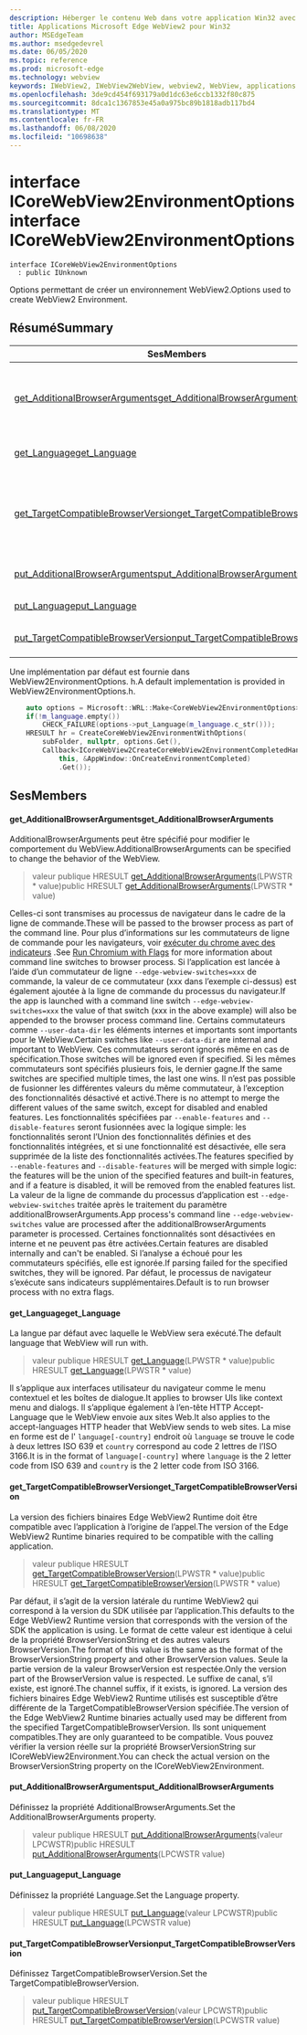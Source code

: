 ```yaml
---
description: Héberger le contenu Web dans votre application Win32 avec le contrôle Microsoft Edge WebView2
title: Applications Microsoft Edge WebView2 pour Win32
author: MSEdgeTeam
ms.author: msedgedevrel
ms.date: 06/05/2020
ms.topic: reference
ms.prod: microsoft-edge
ms.technology: webview
keywords: IWebView2, IWebView2WebView, webview2, WebView, applications Win32, Win32, Edge, ICoreWebView2, ICoreWebView2Controller, contrôle de navigateur, html Edge
ms.openlocfilehash: 3de9cd454f693179a0d1dc63e6ccb1332f80c875
ms.sourcegitcommit: 8dca1c1367853e45a0a975bc89b1818adb117bd4
ms.translationtype: MT
ms.contentlocale: fr-FR
ms.lasthandoff: 06/08/2020
ms.locfileid: "10698638"
---
```

# <span data-ttu-id="b1323-104">interface ICoreWebView2EnvironmentOptions</span><span class="sxs-lookup"><span data-stu-id="b1323-104">interface ICoreWebView2EnvironmentOptions</span></span> 

```
interface ICoreWebView2EnvironmentOptions
  : public IUnknown
```

<span data-ttu-id="b1323-105">Options permettant de créer un environnement WebView2.</span><span class="sxs-lookup"><span data-stu-id="b1323-105">Options used to create WebView2 Environment.</span></span>

## <span data-ttu-id="b1323-106">Résumé</span><span class="sxs-lookup"><span data-stu-id="b1323-106">Summary</span></span>

 <span data-ttu-id="b1323-107">Ses</span><span class="sxs-lookup"><span data-stu-id="b1323-107">Members</span></span>                        | <span data-ttu-id="b1323-108">Descriptions</span><span class="sxs-lookup"><span data-stu-id="b1323-108">Descriptions</span></span>
--------------------------------|---------------------------------------------
[<span data-ttu-id="b1323-109">get_AdditionalBrowserArguments</span><span class="sxs-lookup"><span data-stu-id="b1323-109">get_AdditionalBrowserArguments</span></span>](#get_additionalbrowserarguments) | <span data-ttu-id="b1323-110">AdditionalBrowserArguments peut être spécifié pour modifier le comportement du WebView.</span><span class="sxs-lookup"><span data-stu-id="b1323-110">AdditionalBrowserArguments can be specified to change the behavior of the WebView.</span></span>
[<span data-ttu-id="b1323-111">get_Language</span><span class="sxs-lookup"><span data-stu-id="b1323-111">get_Language</span></span>](#get_language) | <span data-ttu-id="b1323-112">La langue par défaut avec laquelle le WebView sera exécuté.</span><span class="sxs-lookup"><span data-stu-id="b1323-112">The default language that WebView will run with.</span></span>
[<span data-ttu-id="b1323-113">get_TargetCompatibleBrowserVersion</span><span class="sxs-lookup"><span data-stu-id="b1323-113">get_TargetCompatibleBrowserVersion</span></span>](#get_targetcompatiblebrowserversion) | <span data-ttu-id="b1323-114">La version des fichiers binaires Edge WebView2 Runtime doit être compatible avec l’application à l’origine de l’appel.</span><span class="sxs-lookup"><span data-stu-id="b1323-114">The version of the Edge WebView2 Runtime binaries required to be compatible with the calling application.</span></span>
[<span data-ttu-id="b1323-115">put_AdditionalBrowserArguments</span><span class="sxs-lookup"><span data-stu-id="b1323-115">put_AdditionalBrowserArguments</span></span>](#put_additionalbrowserarguments) | <span data-ttu-id="b1323-116">Définissez la propriété AdditionalBrowserArguments.</span><span class="sxs-lookup"><span data-stu-id="b1323-116">Set the AdditionalBrowserArguments property.</span></span>
[<span data-ttu-id="b1323-117">put_Language</span><span class="sxs-lookup"><span data-stu-id="b1323-117">put_Language</span></span>](#put_language) | <span data-ttu-id="b1323-118">Définissez la propriété Language.</span><span class="sxs-lookup"><span data-stu-id="b1323-118">Set the Language property.</span></span>
[<span data-ttu-id="b1323-119">put_TargetCompatibleBrowserVersion</span><span class="sxs-lookup"><span data-stu-id="b1323-119">put_TargetCompatibleBrowserVersion</span></span>](#put_targetcompatiblebrowserversion) | <span data-ttu-id="b1323-120">Définissez TargetCompatibleBrowserVersion.</span><span class="sxs-lookup"><span data-stu-id="b1323-120">Set the TargetCompatibleBrowserVersion.</span></span>

<span data-ttu-id="b1323-121">Une implémentation par défaut est fournie dans WebView2EnvironmentOptions. h.</span><span class="sxs-lookup"><span data-stu-id="b1323-121">A default implementation is provided in WebView2EnvironmentOptions.h.</span></span>

```cpp
    auto options = Microsoft::WRL::Make<CoreWebView2EnvironmentOptions>();
    if(!m_language.empty())
        CHECK_FAILURE(options->put_Language(m_language.c_str()));
    HRESULT hr = CreateCoreWebView2EnvironmentWithOptions(
        subFolder, nullptr, options.Get(),
        Callback<ICoreWebView2CreateCoreWebView2EnvironmentCompletedHandler>(
            this, &AppWindow::OnCreateEnvironmentCompleted)
            .Get());
```

## <span data-ttu-id="b1323-122">Ses</span><span class="sxs-lookup"><span data-stu-id="b1323-122">Members</span></span>

#### <span data-ttu-id="b1323-123">get_AdditionalBrowserArguments</span><span class="sxs-lookup"><span data-stu-id="b1323-123">get_AdditionalBrowserArguments</span></span> 

<span data-ttu-id="b1323-124">AdditionalBrowserArguments peut être spécifié pour modifier le comportement du WebView.</span><span class="sxs-lookup"><span data-stu-id="b1323-124">AdditionalBrowserArguments can be specified to change the behavior of the WebView.</span></span>

> <span data-ttu-id="b1323-125">valeur publique HRESULT [get_AdditionalBrowserArguments](#get_additionalbrowserarguments)(LPWSTR \* value)</span><span class="sxs-lookup"><span data-stu-id="b1323-125">public HRESULT [get_AdditionalBrowserArguments](#get_additionalbrowserarguments)(LPWSTR \* value)</span></span>

<span data-ttu-id="b1323-126">Celles-ci sont transmises au processus de navigateur dans le cadre de la ligne de commande.</span><span class="sxs-lookup"><span data-stu-id="b1323-126">These will be passed to the browser process as part of the command line.</span></span> <span data-ttu-id="b1323-127">Pour plus d’informations sur les commutateurs de ligne de commande pour les navigateurs, voir [exécuter du chrome avec des indicateurs](https://aka.ms/RunChromiumWithFlags) .</span><span class="sxs-lookup"><span data-stu-id="b1323-127">See [Run Chromium with Flags](https://aka.ms/RunChromiumWithFlags) for more information about command line switches to browser process.</span></span> <span data-ttu-id="b1323-128">Si l’application est lancée à l’aide d’un commutateur de ligne `--edge-webview-switches=xxx` de commande, la valeur de ce commutateur (xxx dans l’exemple ci-dessus) est également ajoutée à la ligne de commande du processus du navigateur.</span><span class="sxs-lookup"><span data-stu-id="b1323-128">If the app is launched with a command line switch `--edge-webview-switches=xxx` the value of that switch (xxx in the above example) will also be appended to the browser process command line.</span></span> <span data-ttu-id="b1323-129">Certains commutateurs comme `--user-data-dir` les éléments internes et importants sont importants pour le WebView.</span><span class="sxs-lookup"><span data-stu-id="b1323-129">Certain switches like `--user-data-dir` are internal and important to WebView.</span></span> <span data-ttu-id="b1323-130">Ces commutateurs seront ignorés même en cas de spécification.</span><span class="sxs-lookup"><span data-stu-id="b1323-130">Those switches will be ignored even if specified.</span></span> <span data-ttu-id="b1323-131">Si les mêmes commutateurs sont spécifiés plusieurs fois, le dernier gagne.</span><span class="sxs-lookup"><span data-stu-id="b1323-131">If the same switches are specified multiple times, the last one wins.</span></span> <span data-ttu-id="b1323-132">Il n’est pas possible de fusionner les différentes valeurs du même commutateur, à l’exception des fonctionnalités désactivé et activé.</span><span class="sxs-lookup"><span data-stu-id="b1323-132">There is no attempt to merge the different values of the same switch, except for disabled and enabled features.</span></span> <span data-ttu-id="b1323-133">Les fonctionnalités spécifiées par `--enable-features` and `--disable-features` seront fusionnées avec la logique simple: les fonctionnalités seront l’Union des fonctionnalités définies et des fonctionnalités intégrées, et si une fonctionnalité est désactivée, elle sera supprimée de la liste des fonctionnalités activées.</span><span class="sxs-lookup"><span data-stu-id="b1323-133">The features specified by `--enable-features` and `--disable-features` will be merged with simple logic: the features will be the union of the specified features and built-in features, and if a feature is disabled, it will be removed from the enabled features list.</span></span> <span data-ttu-id="b1323-134">La valeur de la ligne de commande du processus d’application est `--edge-webview-switches` traitée après le traitement du paramètre additionalBrowserArguments.</span><span class="sxs-lookup"><span data-stu-id="b1323-134">App process's command line `--edge-webview-switches` value are processed after the additionalBrowserArguments parameter is processed.</span></span> <span data-ttu-id="b1323-135">Certaines fonctionnalités sont désactivées en interne et ne peuvent pas être activées.</span><span class="sxs-lookup"><span data-stu-id="b1323-135">Certain features are disabled internally and can't be enabled.</span></span> <span data-ttu-id="b1323-136">Si l’analyse a échoué pour les commutateurs spécifiés, elle est ignorée.</span><span class="sxs-lookup"><span data-stu-id="b1323-136">If parsing failed for the specified switches, they will be ignored.</span></span> <span data-ttu-id="b1323-137">Par défaut, le processus de navigateur s’exécute sans indicateurs supplémentaires.</span><span class="sxs-lookup"><span data-stu-id="b1323-137">Default is to run browser process with no extra flags.</span></span>

#### <span data-ttu-id="b1323-138">get_Language</span><span class="sxs-lookup"><span data-stu-id="b1323-138">get_Language</span></span> 

<span data-ttu-id="b1323-139">La langue par défaut avec laquelle le WebView sera exécuté.</span><span class="sxs-lookup"><span data-stu-id="b1323-139">The default language that WebView will run with.</span></span>

> <span data-ttu-id="b1323-140">valeur publique HRESULT [get_Language](#get_language)(LPWSTR \* value)</span><span class="sxs-lookup"><span data-stu-id="b1323-140">public HRESULT [get_Language](#get_language)(LPWSTR \* value)</span></span>

<span data-ttu-id="b1323-141">Il s’applique aux interfaces utilisateur du navigateur comme le menu contextuel et les boîtes de dialogue.</span><span class="sxs-lookup"><span data-stu-id="b1323-141">It applies to browser UIs like context menu and dialogs.</span></span> <span data-ttu-id="b1323-142">Il s’applique également à l’en-tête HTTP Accept-Language que le WebView envoie aux sites Web.</span><span class="sxs-lookup"><span data-stu-id="b1323-142">It also applies to the accept-languages HTTP header that WebView sends to web sites.</span></span> <span data-ttu-id="b1323-143">La mise en forme est de l' `language[-country]` endroit où `language` se trouve le code à deux lettres ISO 639 et `country` correspond au code 2 lettres de l’ISO 3166.</span><span class="sxs-lookup"><span data-stu-id="b1323-143">It is in the format of `language[-country]` where `language` is the 2 letter code from ISO 639 and `country` is the 2 letter code from ISO 3166.</span></span>

#### <span data-ttu-id="b1323-144">get_TargetCompatibleBrowserVersion</span><span class="sxs-lookup"><span data-stu-id="b1323-144">get_TargetCompatibleBrowserVersion</span></span> 

<span data-ttu-id="b1323-145">La version des fichiers binaires Edge WebView2 Runtime doit être compatible avec l’application à l’origine de l’appel.</span><span class="sxs-lookup"><span data-stu-id="b1323-145">The version of the Edge WebView2 Runtime binaries required to be compatible with the calling application.</span></span>

> <span data-ttu-id="b1323-146">valeur publique HRESULT [get_TargetCompatibleBrowserVersion](#get_targetcompatiblebrowserversion)(LPWSTR \* value)</span><span class="sxs-lookup"><span data-stu-id="b1323-146">public HRESULT [get_TargetCompatibleBrowserVersion](#get_targetcompatiblebrowserversion)(LPWSTR \* value)</span></span>

<span data-ttu-id="b1323-147">Par défaut, il s’agit de la version latérale du runtime WebView2 qui correspond à la version du SDK utilisée par l’application.</span><span class="sxs-lookup"><span data-stu-id="b1323-147">This defaults to the Edge WebView2 Runtime version that corresponds with the version of the SDK the application is using.</span></span> <span data-ttu-id="b1323-148">Le format de cette valeur est identique à celui de la propriété BrowserVersionString et des autres valeurs BrowserVersion.</span><span class="sxs-lookup"><span data-stu-id="b1323-148">The format of this value is the same as the format of the BrowserVersionString property and other BrowserVersion values.</span></span> <span data-ttu-id="b1323-149">Seule la partie version de la valeur BrowserVersion est respectée.</span><span class="sxs-lookup"><span data-stu-id="b1323-149">Only the version part of the BrowserVersion value is respected.</span></span> <span data-ttu-id="b1323-150">Le suffixe de canal, s’il existe, est ignoré.</span><span class="sxs-lookup"><span data-stu-id="b1323-150">The channel suffix, if it exists, is ignored.</span></span> <span data-ttu-id="b1323-151">La version des fichiers binaires Edge WebView2 Runtime utilisés est susceptible d’être différente de la TargetCompatibleBrowserVersion spécifiée.</span><span class="sxs-lookup"><span data-stu-id="b1323-151">The version of the Edge WebView2 Runtime binaries actually used may be different from the specified TargetCompatibleBrowserVersion.</span></span> <span data-ttu-id="b1323-152">Ils sont uniquement compatibles.</span><span class="sxs-lookup"><span data-stu-id="b1323-152">They are only guaranteed to be compatible.</span></span> <span data-ttu-id="b1323-153">Vous pouvez vérifier la version réelle sur la propriété BrowserVersionString sur ICoreWebView2Environment.</span><span class="sxs-lookup"><span data-stu-id="b1323-153">You can check the actual version on the BrowserVersionString property on the ICoreWebView2Environment.</span></span>

#### <span data-ttu-id="b1323-154">put_AdditionalBrowserArguments</span><span class="sxs-lookup"><span data-stu-id="b1323-154">put_AdditionalBrowserArguments</span></span> 

<span data-ttu-id="b1323-155">Définissez la propriété AdditionalBrowserArguments.</span><span class="sxs-lookup"><span data-stu-id="b1323-155">Set the AdditionalBrowserArguments property.</span></span>

> <span data-ttu-id="b1323-156">valeur publique HRESULT [put_AdditionalBrowserArguments](#put_additionalbrowserarguments)(valeur LPCWSTR)</span><span class="sxs-lookup"><span data-stu-id="b1323-156">public HRESULT [put_AdditionalBrowserArguments](#put_additionalbrowserarguments)(LPCWSTR value)</span></span>

#### <span data-ttu-id="b1323-157">put_Language</span><span class="sxs-lookup"><span data-stu-id="b1323-157">put_Language</span></span> 

<span data-ttu-id="b1323-158">Définissez la propriété Language.</span><span class="sxs-lookup"><span data-stu-id="b1323-158">Set the Language property.</span></span>

> <span data-ttu-id="b1323-159">valeur publique HRESULT [put_Language](#put_language)(valeur LPCWSTR)</span><span class="sxs-lookup"><span data-stu-id="b1323-159">public HRESULT [put_Language](#put_language)(LPCWSTR value)</span></span>

#### <span data-ttu-id="b1323-160">put_TargetCompatibleBrowserVersion</span><span class="sxs-lookup"><span data-stu-id="b1323-160">put_TargetCompatibleBrowserVersion</span></span> 

<span data-ttu-id="b1323-161">Définissez TargetCompatibleBrowserVersion.</span><span class="sxs-lookup"><span data-stu-id="b1323-161">Set the TargetCompatibleBrowserVersion.</span></span>

> <span data-ttu-id="b1323-162">valeur publique HRESULT [put_TargetCompatibleBrowserVersion](#put_targetcompatiblebrowserversion)(valeur LPCWSTR)</span><span class="sxs-lookup"><span data-stu-id="b1323-162">public HRESULT [put_TargetCompatibleBrowserVersion](#put_targetcompatiblebrowserversion)(LPCWSTR value)</span></span>

